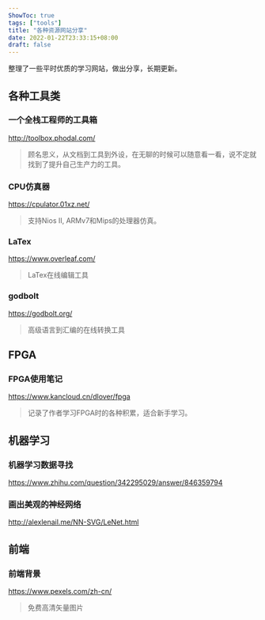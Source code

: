 ```yaml
---
ShowToc: true
tags: ["tools"]
title: "各种资源网站分享"
date: 2022-01-22T23:33:15+08:00
draft: false
---
```

整理了一些平时优质的学习网站，做出分享，长期更新。
## 各种工具类
### 一个全栈工程师的工具箱
http://toolbox.phodal.com/
> 顾名思义，从文档到工具到外设，在无聊的时候可以随意看一看，说不定就找到了提升自己生产力的工具。

### CPU仿真器
https://cpulator.01xz.net/
> 支持Nios II, ARMv7和Mips的处理器仿真。

### LaTex
https://www.overleaf.com/ 
> LaTex在线编辑工具

### godbolt
https://godbolt.org/
> 高级语言到汇编的在线转换工具

## FPGA
### FPGA使用笔记
https://www.kancloud.cn/dlover/fpga
> 记录了作者学习FPGA时的各种积累，适合新手学习。

## 机器学习  
### 机器学习数据寻找  
https://www.zhihu.com/question/342295029/answer/846359794  

### 画出美观的神经网络
http://alexlenail.me/NN-SVG/LeNet.html   

## 前端
### 前端背景
https://www.pexels.com/zh-cn/ 
> 免费高清矢量图片


